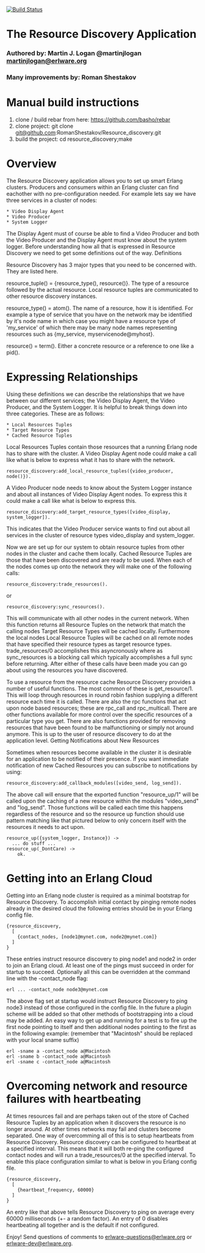 [![Build Status](https://travis-ci.org/erlware/resource_discovery.svg?branch=master)](https://travis-ci.org/RomanShestakov/resource_discovery)

The Resource Discovery Application
==================================

### Authored by: Martin J. Logan @martinjlogan martinjlogan@erlware.org
### Many improvements by: Roman Shestakov

Manual build instructions
=========================

1. clone / build rebar from here: https://github.com/basho/rebar
2. clone project: git clone git@github.com:RomanShestakov/Resource_discovery.git
3. build the project: cd resource_discovery;make 


Overview
========

The Resource Discovery application allows you to set up smart Erlang clusters. Producers and consumers within an Erlang cluster can find eachother with no pre-configuration needed. For example lets say we have three services in a cluster of nodes:

    * Video Display Agent
    * Video Producer
    * System Logger

The Display Agent must of course be able to find a Video Producer and both the Video Producer and the Display Agent must know about the system logger. Before understanding how all that is expressed in Resource Discovery we need to get some definitions out of the way.
Definitions

Resource Discovery has 3 major types that you need to be concerned with. They are listed here.

resource_tuple() = {resource_type(), resource()}. The type of a resource followed by the actual resource. Local resource tuples are communicated to other resource discovery instances.

resource_type() = atom(). The name of a resource, how it is identified. For example a type of service that you have on the network may be identified by it's node name in which case you might have a resource type of 'my_service' of which there may be many node names representing resources such as {my_service, myservicenode@myhost}.

resource() = term(). Either a concrete resource or a reference to one like a pid().

Expressing Relationships
========================

Using these definitions we can describe the relationships that we have between our different services; the Video Display Agent, the Video Producer, and the System Logger. It is helpful to break things down into three categories. These are as follows:

    * Local Resources Tuples
    * Target Resource Types
    * Cached Resource Tuples

Local Resources Tuples contain those resources that a running Erlang node has to share with the cluster. A Video Display Agent node could make a call like what is below to express what it has to share with the network.

```
resource_discovery:add_local_resource_tuples({video_producer, node()}).
```

A Video Producer node needs to know about the System Logger instance and about all instances of Video Display Agent nodes. To express this it could make a call like what is below to express this.

```
resource_discovery:add_target_resource_types([video_display, system_logger]).
```

This indicates that the Video Producer service wants to find out about all services in the cluster of resource types video_display and system_logger.

Now we are set up for our system to obtain resource tuples from other nodes in the cluster and cache them locally. Cached Resource Tuples are those that have been discovered and are ready to be used. When each of the nodes comes up onto the network they will make one of the following calls:

```
resource_discovery:trade_resources().
```

or

```
resource_discovery:sync_resources().
```

This will communicate with all other nodes in the current network. When this function returns all Resource Tuples on the network that match the calling nodes Target Resource Types will be cached locally. Furthermore the local nodes Local Resource Tuples will be cached on all remote nodes that have specified their resource types as target resource types. trade_resources/0 accomplishes this asyncronously where as sync_resources is a blocking call which typically accomplishes a full sync before returning. After either of these calls have been made you can go about using the resources you have discovered.

To use a resource from the resource cache Resource Discovery provides a number of useful functions. The most common of these is get_resource/1. This will loop through resources in round robin fashion supplying a different resource each time it is called. There are also the rpc functions that act upon node based resources; these are rpc_call and rpc_multicall. There are other functions available for more control over the specific resources of a particular type you get. There are also functions provided for removing resources that have been found to be malfunctioning or simply not around anymore. This is up to the user of resource discovery to do at the application level.
Getting Notifications about New Resources

Sometimes when resources become available in the cluster it is desirable for an application to be notified of their presence. If you want immediate notification of new Cached Resources you can subscribe to notifications by using:

```
resource_discovery:add_callback_modules([video_send, log_send]).
```

The above call will ensure that the exported function "resource_up/1" will be called upon the caching of a new resource within the modules "video_send" and "log_send". Those functions will be called each time this happens regardless of the resource and so the resource up function should use pattern matching like that pictured below to only concern itself with the resources it needs to act upon.

```
resource_up({system_logger, Instance}) ->
  ... do stuff ...
resource_up(_DontCare) ->
    ok.
```

Getting into an Erlang Cloud
============================

Getting into an Erlang node cluster is required as a minimal bootstrap for Resource Discovery. To accomplish initial contact by pinging remote nodes already in the desired cloud the following entries should be in your Erlang config file.

```
{resource_discovery, 
  [
    {contact_nodes, [node1@mynet.com, node2@mynet.com]}    
  ]
}
```

These entries instruct resource discovery to ping node1 and node2 in order to join an Erlang cloud. At least one of the pings must succeed in order for startup to succeed. Optionally all this can be overridden at the command line with the -contact_node flag:

```
erl ... -contact_node node3@mynet.com
```

The above flag set at startup would instruct Resource Discovery to ping node3 instead of those configured in the config file. In the future a plugin scheme will be added so that other methods of bootstrapping into a cloud may be added. An easy way to get up and running for a test is to fire up the first node pointing to itself and then additional nodes pointing to the first as in the following example: (remember that "Macintosh" should be replaced with your local sname suffix)

```
erl -sname a -contact_node a@Macintosh
erl -sname b -contact_node a@Macintosh
erl -sname c -contact_node a@Macintosh
```
Overcoming network and resource failures with heartbeating
===========================================================

At times resources fail and are perhaps taken out of the store of Cached Resource Tuples by an application when it discovers the resource is no longer around. At other times networks may fail and clusters become separated. One way of overcomming all of this is to setup heartbeats from Resource Discovery. Resource discovery can be configured to heartbeat at a specified interval. This means that it will both re-ping the configured contact nodes and will run a trade_resources/0 at the specified interval. To enable this place configuration similar to what is below in you Erlang config file.

```
{resource_discovery, 
  [
    {heartbeat_frequency, 60000}    
  ]
}
```

An entry like that above tells Resource Discovery to ping on average every 60000 milliseconds (+- a random factor). An entry of 0 disables heartbeating all together and is the default if not configured.

Enjoy! Send questions of comments to erlware-questions@erlware.org or erlware-dev@erlware.org. 
